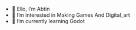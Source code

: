 - 👋 Ello, I’m Abtin
- 👀 I’m interested in Making Games And Digital_art
- 🌱 I’m currently learning Godot
